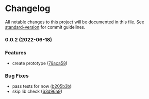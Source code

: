 # Changelog

All notable changes to this project will be documented in this file. See [standard-version](https://github.com/conventional-changelog/standard-version) for commit guidelines.

### 0.0.2 (2022-06-18)


### Features

* create prototype ([76aca58](https://github.com/lordsequoia/seqfx/commit/76aca58eec80a89f7d10f18185811a4aa6f52420))


### Bug Fixes

* pass tests for now ([b205b3b](https://github.com/lordsequoia/seqfx/commit/b205b3b0a6a87960de9ab2f3b6a31508a5c0b734))
* skip lib check ([63d96a9](https://github.com/lordsequoia/seqfx/commit/63d96a9cf3dae3e86085b97b06dd9533f5649c1f))
